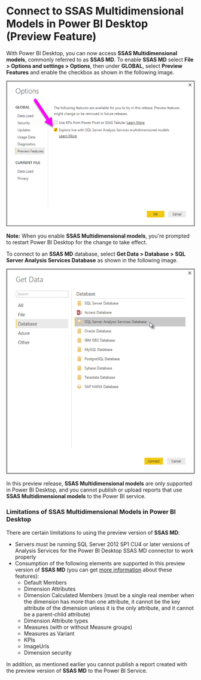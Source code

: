 <properties
   pageTitle="Analysis Services Multidimensional data in Power BI Desktop (Preview Feature)"
   description="Analysis Services Multidimensional data in Power BI Desktop (Preview Feature)"
   services="powerbi"
   documentationCenter=""
   authors="davidiseminger"
   manager="mblythe"
   editor=""
   tags=""/>

<tags
   ms.service="powerbi"
   ms.devlang="NA"
   ms.topic="article"
   ms.tgt_pltfrm="NA"
   ms.workload="powerbi"
   ms.date="11/16/2015"
   ms.author="davidi"/>

# Connect to SSAS Multidimensional Models in Power BI Desktop (Preview Feature)  

With Power BI Desktop, you can now access **SSAS Multidimensional models**, commonly referred to as **SSAS MD**. To enable  **SSAS MD** select **File &gt; Options and settings &gt; Options**, then under **GLOBAL**, select **Preview Features** and enable the checkbox as shown in the following image.

![](media/powerbi-desktop-ssas-multidimensional/ssas-multidimensional-1.png)

**Note:** When you enable **SSAS Multidimensional models**, you're prompted to restart Power BI Desktop for the change to take effect.

To connect to an **SSAS MD** database, select **Get Data &gt; Database &gt; SQL Server Analysis Services Database** as shown in the following image.

![](media/powerbi-desktop-ssas-multidimensional/ssas-multidimensional-2.png)

In this preview release, **SSAS Multidimensional models** are only supported in Power BI Desktop, and you cannot publish or upload reports that use **SSAS Multidimensional models** to the Power BI service.


### Limitations of SSAS Multidimensional Models in Power BI Desktop
There are certain limitations to using the preview version of **SSAS MD**:

-   Servers must be running SQL Server 2012 SP1 CU4 or later versions of Analysis Services for the Power BI Desktop SSAS MD connector to work properly
-   Consumption of the following elements are supported in this preview version of **SSAS MD** (you can get [more information](https://msdn.microsoft.com/library/jj969574.aspx) about these features):
    - Default Members
    - Dimension Attributes
    - Dimension Calculated Members (must be a single real member when the dimension has more than one attribute, it cannot be the key attribute of the dimension unless it is the only attribute, and it cannot be a parent-child attribute)
    - Dimension Attribute types
    - Measures (with or without Measure groups)
    - Measures as Variant
    - KPIs
    - ImageUrls
    - Dimension security

In addition, as mentioned earlier you cannot publish a report created with the preview version of **SSAS MD** to the Power BI Service.
